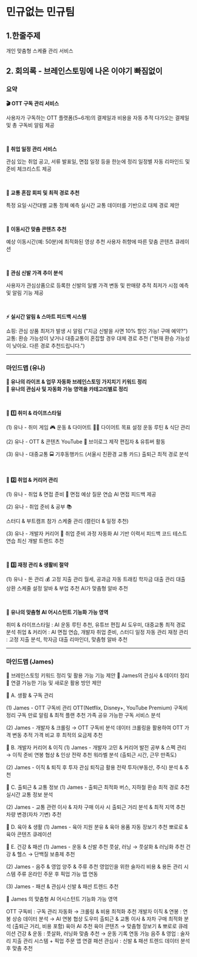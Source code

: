# 민규없는 민규팀

## 1.한줄주제  

개인 맞춤형 스케쥴 관리 서비스

## 2. 회의록 - 브레인스토밍에 나온 이야기 빠짐없이  

### 요약  
**🎬 OTT 구독 관리 서비스**

사용자가 구독하는 OTT 플랫폼(5~6개)의 결제일과 비용을 자동 추적
다가오는 결제일 및 총 구독비 알림 제공

<br>

**💼 취업 일정 관리 서비스**

관심 있는 취업 공고, 서류 발표일, 면접 일정 등을 한눈에 정리
일정별 자동 리마인드 및 준비 체크리스트 제공

<br>

**🚆 교통 혼잡 회피 및 최적 경로 추천**

특정 요일·시간대별 교통 정체 예측
실시간 교통 데이터를 기반으로 대체 경로 제안

<br>

**🚀 이동시간 맞춤 콘텐츠 추천**

예상 이동시간(예: 50분)에 최적화된 영상 추천
사용자 취향에 따른 맞춤 콘텐츠 큐레이션

<br>

**👟 관심 신발 가격 추이 분석**

사용자가 관심상품으로 등록한 신발의 일별 가격 변동 및 판매량 추적
최저가 시점 예측 및 알림 기능 제공

<br>

**⚡ 실시간 알림 & 스마트 피드백 시스템**

쇼핑: 관심 상품 최저가 발생 시 알림 ("지금 신발을 사면 10% 할인 가능! 구매 예약?")  
교통: 환승 가능성이 낮거나 대중교통이 혼잡할 경우 대체 경로 추천 ("현재 환승 가능성이 낮아요. 다른 경로 추천드립니다.")

---

### 마인드맵 (유나)

**🚀 유나의 라이프 & 업무 자동화 브레인스토밍 가지치기 키워드 정리**  
**📌 유나의 관심사 및 자동화 가능 영역을 카테고리별로 정리**

<br>

**🔹 1️⃣ 취미 & 라이프스타일**

(1) 유나 - 취미
게임 🎮
운동 & 다이어트 🏋️‍♀️
다이어트 목표 설정
운동 루틴 & 식단 관리

(2) 유나 - OTT & 콘텐츠
YouTube 🎥
브이로그 제작
편집자 & 유튜버 활동

(3) 유나 - 대중교통 🚍
기후동행카드 (서울시 친환경 교통 카드)
출퇴근 최적 경로 분석

<br>

**🔹 2️⃣ 취업 & 커리어 관리**

(1) 유나 - 취업 & 면접 준비 🎤
면접 예상 질문 연습
AI 면접 피드백 제공

(2) 유나 - 취업 준비 & 공부 📚

스터디 & 부트캠프 참가
스케줄 관리 (캘린더 & 일정 추천)

(3) 유나 - 개발자 커리어 🚀
취업 준비 과정 자동화
AI 기반 이력서 피드백
코드 테스트 연습
최신 개발 트렌드 추천

<br>

**🔹 3️⃣ 재정 관리 & 생활비 절약**

(1) 유나 - 돈 관리 💰
고정 지출 관리
월세, 공과금 자동 트래킹
학자금 대출 관리
대출 상환 스케줄 설정
알바 & 부업 추천
AI가 맞춤형 알바 추천

<br>

**📌 유나의 맞춤형 AI 어시스턴트 기능화 가능 영역**

취미 & 라이프스타일 : AI 운동 루틴 추천, 유튜브 편집 AI 도우미, 대중교통 최적 경로 분석
취업 & 커리어 : AI 면접 연습, 개발자 취업 준비, 스터디 일정 자동 관리
재정 관리 : 고정 지출 분석, 학자금 대출 리마인더, 맞춤형 알바 추천

---

### 마인드맵 (James) 

🚀 브레인스토밍 키워드 정리 및 활용 가능 기능 제안
📌 James의 관심사 & 데이터 정리
📌 연결 가능한 기능 및 새로운 활용 방안 제안

🔹 A. 생활 & 구독 관리

(1) James - OTT 구독비 관리
OTT(Netflix, Disney+, YouTube Premium) 구독비 정리
구독 만료 알림 & 최적 플랜 추천
가족 공유 가능한 구독 서비스 분석

(2) James - 개발자 & 크롤링 → OTT 구독비 분석
데이터 크롤링을 활용하여 OTT 가격 변동 추적
가격 비교 후 최적의 요금제 추천

🔹 B. 개발자 커리어 & 이직
(1) James - 개발자 고민 & 커리어 발전
공부 & 스펙 관리 → 이직 준비
연봉 협상 & 인상 전략 추천
워라벨 분석 (출퇴근 시간, 근무 만족도)

(2) James - 이직 & 퇴직 후 투자 관심
퇴직금 활용 전략
투자(부동산, 주식) 분석 & 추천

🔹 C. 출퇴근 & 교통 정보
(1) James - 출퇴근 최적화
버스, 지하철 환승 최적 경로 추천
실시간 교통 정보 분석

(2) James - 교통 관련 이사 & 자차 구매
이사 시 출퇴근 거리 분석 & 최적 지역 추천
차량 변경(자차 기변) 추천

🔹 D. 육아 & 생활
(1) James - 육아 지원
분유 & 육아 용품 자동 장보기 추천
뽀로로 & 육아 콘텐츠 큐레이션

🔹 E. 건강 & 패션
(1) James - 운동 & 신발 추천
풋살, 러닝 → 풋살화 & 러닝화 추천
건강 & 헬스 → 단백질 보충제 추천

(2) James - 음주 & 영업
양주 & 주류 추천
영업인을 위한 술자리 비용 & 용돈 관리 시스템
주류 온라인 주문 후 픽업 가능 앱 연동

(3) James - 패션 & 관심사
신발 & 패션 트렌드 추천

📌 James 의 맞춤형 AI 어시스턴트 기능화 가능 영역

OTT 구독비 : 구독 관리 자동화 → 크롤링 & 비용 최적화 추천
개발자 이직 & 연봉 : 연봉 상승 데이터 분석 → AI 연봉 협상 도우미
출퇴근 & 교통   이사 & 자차 구매 최적화 분석 (출퇴근 거리, 비용 포함)
육아    AI 추천 육아 콘텐츠 → 맞춤형 장보기 & 뽀로로 큐레이션
건강 & 운동 : 풋살화, 러닝화 맞춤 추천 → 운동 기록 연동 가능
음주 & 영업 : 술자리 지출 관리 시스템 + 픽업 주문 앱 연결
패션 관심사 :  신발 & 패션 트렌드 데이터 분석 후 맞춤 추천
